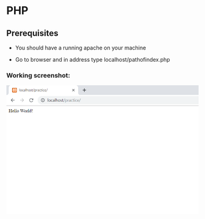 # PHP

## Prerequisites
* You should have a running apache on your machine

* Go to browser and in address type localhost/pathofindex.php

### Working screenshot:
![screenshot](./screenshot.PNG?raw=true)

